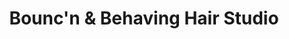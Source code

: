 ---
title: "Bounc'n & Behaving Hair Studio"
url: /philadelphia/bouncn-and-behaving-hair-studio/
shop: beauty
---
